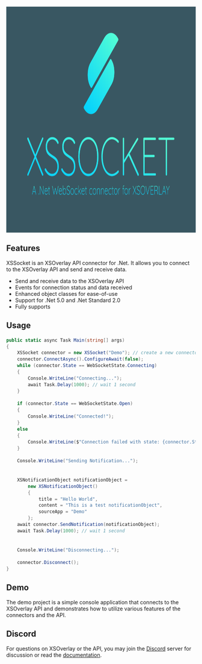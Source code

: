 
<p align="center">
  <img src="XSSocket/XSSocket.png"   width="800" 
        height="600" 
        style="display: block; margin: 0 auto"/>

</p>

## Features
XSSocket is an XSOverlay API connector for .Net. It allows you to connect to the XSOverlay API and send and receive data. 
* Send and receive data to the XSOverlay API
* Events for connection status and data received
* Enhanced object classes for ease-of-use
* Support for .Net 5.0 and .Net Standard 2.0
* Fully supports 

## Usage
```csharp    
public static async Task Main(string[] args)
{
    XSSocket connector = new XSSocket("Demo"); // create a new connector with the source app name "Demo"
    connector.ConnectAsync().ConfigureAwait(false);
    while (connector.State == WebSocketState.Connecting)
    {
        Console.WriteLine("Connecting...");
        await Task.Delay(1000); // wait 1 second
    }
    
    if (connector.State == WebSocketState.Open)
    {
        Console.WriteLine("Connected!");
    }
    else
    {
        Console.WriteLine($"Connection failed with state: {connector.State}");
    }

    Console.WriteLine("Sending Notification...");
    
    
    XSNotificationObject notificationObject =
        new XSNotificationObject()
        {
            title = "Hello World",
            content = "This is a test notificationObject",
            sourceApp = "Demo"
        };
    await connector.SendNotification(notificationObject);
    await Task.Delay(1000); // wait 1 second
    
    
    Console.WriteLine("Disconnecting...");

    connector.Disconnect();
}

```

## Demo
The demo project is a simple console application that connects to the XSOverlay API and demonstrates how to utilize various features of the connectors and the API.


## Discord
For questions on XSOverlay or the API, you may join the [Discord](https://discord.gg/WZm9H2BJU6) server for discussion or read the [documentation](https://xsoverlay.vercel.app/).
